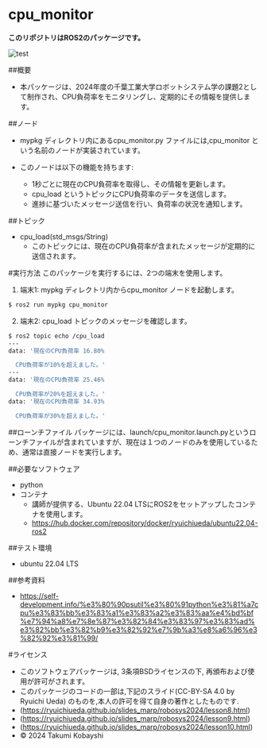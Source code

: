 # cpu_monitor
**このリポジトリはROS2のパッケージです。**

![test](https://github.com/Chinatsu0131/robosys2024-ros2/actions/workflows/test.yml/badge.svg)

##概要
- 本パッケージは、2024年度の千葉工業大学ロボットシステム学の課題2として制作され、CPU負荷率をモニタリングし、定期的にその情報を提供します。


##ノード
- mypkg ディレクトリ内にあるcpu_monitor.py ファイルには,cpu_monitor という名前のノードが実装されています。

- このノードは以下の機能を持ちます:
  - 1秒ごとに現在のCPU負荷率を取得し、その情報を更新します。
  - cpu_load というトピックにCPU負荷率のデータを送信します。
  - 進捗に基づいたメッセージ送信を行い、負荷率の状況を通知します。

##トピック
- cpu_load(std_msgs/String)
  - このトピックには、現在のCPU負荷率が含まれたメッセージが定期的に送信されます。
  
#実行方法
このパッケージを実行するには、2つの端末を使用します。
1. 端末1: mypkg ディレクトリ内からcpu_monitor ノードを起動します。
```bash
$ ros2 run mypkg cpu_monitor
```
2. 端末2: cpu_load トピックのメッセージを確認します。
```bash
$ ros2 topic echo /cpu_load
---
data: '現在のCPU負荷率 16.80%

  CPU負荷率が10%を超えました。'
---
data: '現在のCPU負荷率 25.46%

  CPU負荷率が20%を超えました。'
data: '現在のCPU負荷率 34.93%

  CPU負荷率が30%を超えました。'
```

##ローンチファイル
パッケージには、launch/cpu_monitor.launch.pyというローンチファイルが含まれていますが、現在は１つのノードのみを使用しているため、通常は直接ノードを実行します。

##必要なソフトウェア
- python
- コンテナ
  - 講師が提供する、Ubuntu 22.04 LTSにROS2をセットアップしたコンテナを使用します。
  - https://hub.docker.com/repository/docker/ryuichiueda/ubuntu22.04-ros2

##テスト環境
- ubuntu 22.04 LTS

##参考資料
- https://self-development.info/%e3%80%90psutil%e3%80%91python%e3%81%a7cpu%e3%83%bb%e3%83%a1%e3%83%a2%e3%83%aa%e4%bd%bf%e7%94%a8%e7%8e%87%e3%82%84%e3%83%97%e3%83%ad%e3%82%bb%e3%82%b9%e3%82%92%e7%9b%a3%e8%a6%96%e3%82%92%e3%81%99/

#ライセンス
- このソフトウェアパッケージは, 3条項BSDライセンスの下, 再頒布および使用が許可がされます。 
- このパッケージのコードの一部は,下記のスライド(CC-BY-SA 4.0 by Ryuichi Ueda) のものを,本人の許可を得て自身の著作としたものです.
 - (https://ryuichiueda.github.io/slides_marp/robosys2024/lesson8.html)
 - (https://ryuichiueda.github.io/slides_marp/robosys2024/lesson9.html)
 - (https://ryuichiueda.github.io/slides_marp/robosys2024/lesson10.html)
- © 2024 Takumi Kobayshi
